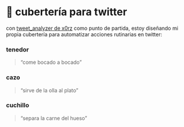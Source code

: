 # 🍴 cubertería para twitter

con [tweet_analyzer de x0rz](https://github.com/x0rz/tweets_analyzer) como punto de partida, estoy diseñando mi propia cubertería para automatizar acciones rutinarias en twitter:

### **tenedor**
> “come bocado a bocado”
### **cazo**
> “sirve de la olla al plato”
### **cuchillo**
> “separa la carne del hueso”

